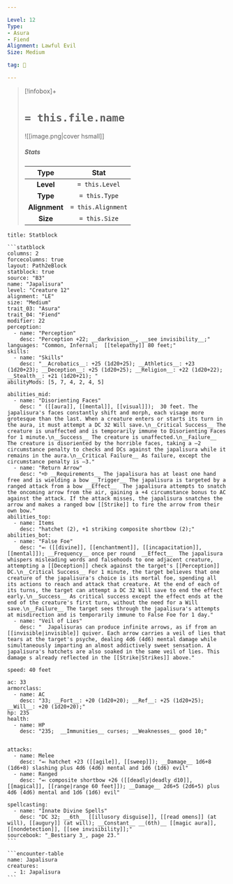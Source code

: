 ```yaml
---

Level: 12
Type:
- Asura
- Fiend
Alignment: Lawful Evil
Size: Medium

tag: 👹

---
```


> [!infobox]+
> #  `= this.file.name`
> ![[image.png|cover hsmall]]
> ##### Stats
> Type | Stat |
> :---:|:---:|
> **Level** | `= this.Level` |
> **Type** | `= this.Type` |
> **Alignment** | `= this.Alignment` |
> **Size** | `= this.Size` |



````ad-info
title: Statblock

```statblock
columns: 2
forcecolumns: true
layout: Path2eBlock
statblock: true
source: "B3"
name: "Japalisura"
level: "Creature 12"
alignment: "LE"
size: "Medium"
trait_03: "Asura"
trait_04: "Fiend"
modifier: 22
perception:
  - name: "Perception"
    desc: "Perception +22; __darkvision__, __see invisibility__;"
languages: "Common, Infernal;  [[telepathy]] 80 feet;"
skills:
  - name: "Skills"
    desc: "__Acrobatics__: +25 (1d20+25); __Athletics__: +23 (1d20+23); __Deception__: +25 (1d20+25); __Religion__: +22 (1d20+22); __Stealth__: +21 (1d20+21); "
abilityMods: [5, 7, 4, 2, 4, 5]

abilities_mid:
  - name: "Disorienting Faces"
    desc: " ([[aura]], [[mental]], [[visual]]);  30 feet. The japalisura's faces constantly shift and morph, each visage more grotesque than the last. When a creature enters or starts its turn in the aura, it must attempt a DC 32 Will save.\n__Critical Success__ The creature is unaffected and is temporarily immune to Disorienting Faces for 1 minute.\n__Success__ The creature is unaffected.\n__Failure__ The creature is disoriented by the horrible faces, taking a –2 circumstance penalty to checks and DCs against the japalisura while it remains in the aura.\n__Critical Failure__ As failure, except the circumstance penalty is –3."
  - name: "Return Arrow"
    desc: "⬲ __Requirements__ The japalisura has at least one hand free and is wielding a bow __Trigger__ The japalisura is targeted by a ranged attack from a bow __Effect__  The japalisura attempts to snatch the oncoming arrow from the air, gaining a +4 circumstance bonus to AC against the attack. If the attack misses, the japalisura snatches the arrow and makes a ranged bow [[Strike]] to fire the arrow from their own bow."
abilities_top:
  - name: Items
    desc: "hatchet (2), +1 striking composite shortbow (2);"
abilities_bot:
  - name: "False Foe"
    desc: "⬻ ([[divine]], [[enchantment]], [[incapacitation]], [[mental]]); __Frequency__ once per round  __Effect__  The japalisura whispers misleading words and falsehoods to one adjacent creature, attempting a [[Deception]] check against the target's [[Perception]] DC.\n__Critical Success__ For 1 minute, the target believes that one creature of the japalisura's choice is its mortal foe, spending all its actions to reach and attack that creature. At the end of each of its turns, the target can attempt a DC 32 Will save to end the effect early.\n__Success__ As critical success except the effect ends at the end of the creature's first turn, without the need for a Will save.\n__Failure__ The target sees through the japalisura's attempts at misdirection and is temporarily immune to False Foe for 1 day."
  - name: "Veil of Lies"
    desc: "  Japalisuras can produce infinite arrows, as if from an [[invisible|invisible]] quiver. Each arrow carries a veil of lies that tears at the target's psyche, dealing 4d6 (4d6) mental damage while simultaneously imparting an almost addictively sweet sensation. A japalisura's hatchets are also soaked in the same veil of lies. This damage s already reflected in the [[Strike|Strikes]] above."

speed: 40 feet

ac: 33
armorclass:
  - name: AC
    desc: "33; __Fort__: +20 (1d20+20); __Ref__: +25 (1d20+25); __Will__: +20 (1d20+20);"
hp: 235
health:
  - name: HP
    desc: "235;  __Immunities__ curses; __Weaknesses__ good 10;"


attacks:
  - name: Melee
    desc: "⬻ hatchet +23 ([[agile]], [[sweep]]); __Damage__ 1d6+8 (1d6+8) slashing plus 4d6 (4d6) mental and 1d6 (1d6) evil"
  - name: Ranged
    desc: "⬻ composite shortbow +26 ([[deadly|deadly d10]], [[magical]], [[range|range 60 feet]]); __Damage__ 2d6+5 (2d6+5) plus 4d6 (4d6) mental and 1d6 (1d6) evil"

spellcasting:
  - name: "Innate Divine Spells"
    desc: "DC 32; __6th__ [[illusory disguise]], [[read omens]] (at will), [[augury]] (at will); __Constant__ __(6th)__ [[magic aura]], [[nondetection]], [[see invisibility]];"
sourcebook: "_Bestiary 3_, page 23."
```

```encounter-table
name: Japalisura
creatures:
  - 1: Japalisura
```

````


